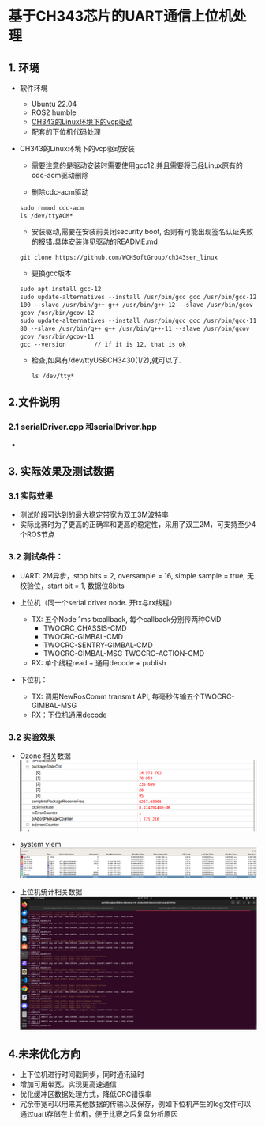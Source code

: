 # 基于CH343芯片的UART通信上位机处理
## 1. 环境

* 软件环境
  * Ubuntu 22.04 
  * ROS2 humble
  *  [CH343的Linux环境下的vcp驱动](https://github.com/WCHSoftGroup/ch343ser_linux)
  * 配套的下位机代码处理

* CH343的Linux环境下的vcp驱动安装
  * 需要注意的是驱动安装时需要使用gcc12,并且需要将已经Linux原有的cdc-acm驱动删除

  * 删除cdc-acm驱动
  ```
  sudo rmmod cdc-acm
  ls /dev/ttyACM*
  ```
  * 安装驱动,需要在安装前关闭security boot, 否则有可能出现签名认证失败的报错.具体安装详见驱动的README.md
  ```
  git clone https://github.com/WCHSoftGroup/ch343ser_linux
  ```
  * 更换gcc版本
  ```
  sudo apt install gcc-12
  sudo update-alternatives --install /usr/bin/gcc gcc /usr/bin/gcc-12 100 --slave /usr/bin/g++ g++ /usr/bin/g++-12 --slave /usr/bin/gcov gcov /usr/bin/gcov-12
  sudo update-alternatives --install /usr/bin/gcc gcc /usr/bin/gcc-11 80 --slave /usr/bin/g++ g++ /usr/bin/g++-11 --slave /usr/bin/gcov gcov /usr/bin/gcov-11
  gcc --version        // if it is 12, that is ok
  ```
  
  * 检查,如果有/dev/ttyUSBCH3430(1/2),就可以了.

    ```
    ls /dev/tty* 
    ```

## 2.文件说明

### 2.1 serialDriver.cpp 和serialDriver.hpp
* 

## 3. 实际效果及测试数据

### 3.1 实际效果
* 测试阶段可达到的最大稳定带宽为双工3M波特率
* 实际比赛时为了更高的正确率和更高的稳定性，采用了双工2M，可支持至少4个ROS节点
### 3.2 测试条件：
  * UART: 2M异步，stop bits = 2,  oversample = 16, simple sample = true, 无校验位，start bit = 1, 数据位8bits

  * 上位机（同一个serial driver node. 开tx与rx线程）
    * TX: 五个Node 1ms txcallback, 每个callback分别传两种CMD
        * TWOCRC_CHASSIS-CMD
        * TWOCRC-GIMBAL-CMD
        * TWOCRC-SENTRY-GIMBAL-CMD
        * TWOCRC-GIMBAL-MSG
      TWOCRC-ACTION-CMD
    * RX: 单个线程read + 通用decode + publish

  * 下位机：
    * TX: 调用NewRosComm transmit API, 每毫秒传输五个TWOCRC-GIMBAL-MSG
    * RX：下位机通用decode

### 3.2 实验效果

* Ozone 相关数据
![图片1](./img/embTest1.png)

* system viem
![图片2](./img/embTest2.png)

* 上位机统计相关数据
![图片3](./img/ROStest1.png)

## 4.未来优化方向
  * 上下位机进行时间戳同步，同时通讯延时
  * 增加可用带宽，实现更高速通信
  * 优化缓冲区数据处理方式，降低CRC错误率
  * 冗余带宽可以用来其他数据的传输以及保存，例如下位机产生的log文件可以通过uart存储在上位机，便于比赛之后复盘分析原因
